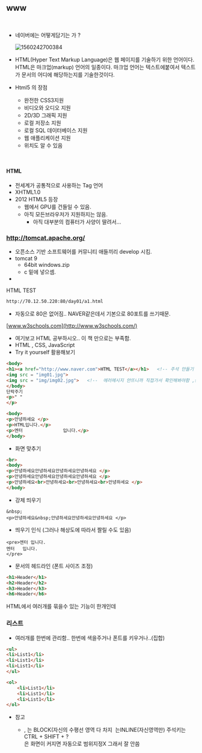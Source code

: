 ## www

​      

- 네이버에는 어떻게담기는 가 ?

  ![1560242700384](C:\Users\student\AppData\Roaming\Typora\typora-user-images\1560242700384.png)

- HTML(Hyper Text Markup Language)은 웹 페이지를 기술하기 위한 언어이다. HTML은 마크업(markup) 언어의 일종이다. 마크업 언어는 텍스트에붙여서 텍스트가 문서의 어디에  해당하는지를 기술한것이다. 

- Html5 의 장점
  - 완전한 CSS3지원
  - 비디오와 오디오 지원
  - 2D/3D 그래픽 지원
  - 로컬 저장소 지원
  - 로컬 SQL 데이터베이스 지원
  - 웹 애플리케이션 지원
  - 위치도 알 수 있음

​       

#### HTML

- 전세계가 공통적으로 사용하는 Tag 언어
- XHTML1.0
- 2012 HTML5 등장
  - 웹에서 GPU를 건들일 수 있음.
  - 아직 모든브라우저가 지원하지는 않음.
    - 아직 대부분의 컴퓨터가 사양이 딸려서...

### <http://tomcat.apache.org/>

- 오픈소스 기반 소프트웨어를 커뮤니티 애들끼리 develop 시킴.
- tomcat 9
  - 64bit windows.zip
  - c 밑에 넣으셈.
- 

HTML TEST

```html
http://70.12.50.220:80/day01/a1.html
```

- 자동으로 80은 없어짐.. NAVER같은데서 기본으로 80포트를 쓰기때문.

[www.w3schools.com](http://www.w3schools.com/)

- 여기보고 HTML 공부하시오.. 이 책 만으로는 부족함.
- HTML , CSS, JavaScript
- Try it yourself 활용해보기

```html
<body>
<h1><a href="http://www.naver.com">HTML TEST</a></h1>   <!-- 주석 만들기  --> 
<img src = "img01.jpg"> 
<img src = "img/img02.jpg">   <!--  에러메시지 안뜨니까 직접가서 확인해봐야함 ,src는 attribute -->
</body>
단락주기
<p>" "  
</p>

<body>
<p>안녕하세요 </p>
<p>HTML입니다.</p>
<p>엔터               입니다.</p>
</body>
```

- 화면 맞추기

```html
<br>
<body>
<p>안녕하세요안녕하세요안녕하세요안녕하세요 </p>
<p>안녕하세요안녕하세요안녕하세요안녕하세요 </p>
<p>안녕하세요<br>안녕하세요<br>안녕하세요<br>안녕하세요 </p>
</body>
```

- 강제 띄우기

```
&nbsp;
<p>안녕하세요&nbsp;안녕하세요안녕하세요안녕하세요 </p>
```

- 띄우기 인식 (그러나 해상도에 따라서 짤릴 수도 있음)

```
<pre>엔터 입니다.
엔터   입니다.
</pre>
```

- 문서의 헤드라인 (폰트 사이즈 조정)

```html
<h1>Header</h1>
<h2>Header</h2>
<h3>Header</h3>
<h6>Header</h6>
```

HTML에서 여러개를 묶을수 있는 기능이 한개인데

### 리스트

- 여러개를 한번에 관리함.. 한번에 색을주거나 폰트를 키우거나..(집합)

```html
<ul> 
<li>List1</li>
<li>List1</li>
<li>List1</li>
</ul>

<ol>
    <li>List1</li>
    <li>List1</li>
    <li>List1</li>
</ol>
```

- 참고

  - <P> , <h>는 BLOCK(자신의 수평선 영역 다 차지
    <img></img> 는INLINE(자신영역만)
    주석키는 CTRL + SHIFT + ?
    <br>은 화면이 커지면 자동으로 범위지정X 그래서 잘 안씀

 